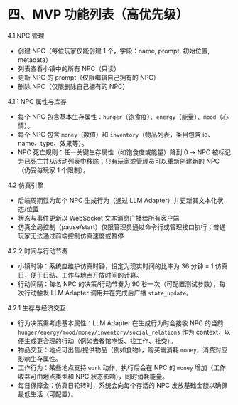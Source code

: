 # 四、MVP 功能列表（高优先级）

4.1 NPC 管理
- 创建 NPC（每位玩家仅能创建 1 个，字段：name, prompt, 初始位置, metadata）
- 列表查看小镇中的所有 NPC（只读）
- 更新 NPC 的 prompt（仅限编辑自己拥有的 NPC）
- 删除 NPC（仅限删除自己拥有的 NPC）

4.1.1 NPC 属性与库存
- 每个 NPC 包含基本生存属性：`hunger`（饱食度）、`energy`（能量）、`mood`（心情）。
- 每个 NPC 包含 `money`（数值）和 `inventory`（物品列表，条目包含 id、name、type、效果等）。
- NPC 死亡规则：任一关键生存属性（如饱食度或能量）降到 0 → NPC 被标记为已死亡并从活动列表中移除；只有玩家或管理员可以重新创建新的 NPC（仍受每玩家 1 个限制）。

4.2 仿真引擎
- 后端周期性为每个 NPC 生成行为（通过 LLM Adapter）并更新其文本化状态/位置
- 状态与事件更新以 WebSocket 文本消息广播给所有客户端
- 仿真全局控制（pause/start）仅限管理员通过命令行或管理接口执行；普通玩家无法通过前端控制仿真速度或暂停

4.2.2 时间与行动节奏
- 小镇时钟：系统应维护仿真时钟，设定为现实时间的比率为 36 分钟 = 1 仿真日，便于日结、工作与地点开放时间的计算。
- 行动间隔：每名 NPC 的决策/行动节奏为 90 秒一次（可配置测试参数），每次行动触发 LLM Adapter 调用并在完成后广播 `state_update`。

4.2.1 生存与经济交互
- 行为决策需考虑基本属性：LLM Adapter 在生成行为时会接收 NPC 的当前 `hunger/energy/mood/money/inventory/social_relations` 作为 context，以便生成更合理的行动（例如去餐馆吃饭、找工作、社交）。
- 物品交互：地点可出售/提供物品（例如食物），购买需消耗 `money`，消费对应影响生存属性。
- 工作行为：某些地点支持 `work` 动作，执行后会在 NPC 的 `money` 增加（工作收益可由地点类型和 NPC 状态影响），同时消耗能量。
- 每日保障金：仿真日轮转时，系统会向每个存活的 NPC 发放基础金额以确保最低生活（可配置）。
